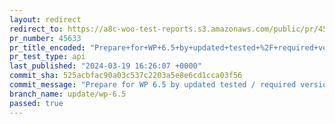 ```yaml
---
layout: redirect
redirect_to: https://a8c-woo-test-reports.s3.amazonaws.com/public/pr/45633/api/index.html
pr_number: 45633
pr_title_encoded: "Prepare+for+WP+6.5+by+updated+tested+%2F+required+versions."
pr_test_type: api
last_published: "2024-03-19 16:26:07 +0000"
commit_sha: 525acbfac90a03c537c2203a5e8e6cd1cca03f56
commit_message: "Prepare for WP 6.5 by updated tested / required versions."
branch_name: update/wp-6.5
passed: true
---
```

